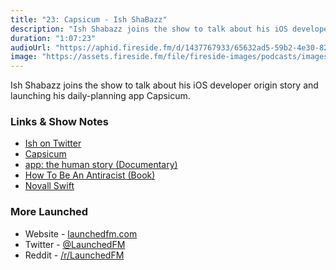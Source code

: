 ```yaml
---
title: "23: Capsicum - Ish ShaBazz"
description: "Ish Shabazz joins the show to talk about his iOS developer origin story and launching his daily-planning app Capsicum."
duration: "1:07:23"
audioUrl: "https://aphid.fireside.fm/d/1437767933/65632ad5-59b2-4e30-82d1-13845dce07dd/77f7e248-cc9f-42ee-83f6-c8560f76ce0a.mp3"
image: "https://assets.fireside.fm/file/fireside-images/podcasts/images/6/65632ad5-59b2-4e30-82d1-13845dce07dd/episodes/7/77f7e248-cc9f-42ee-83f6-c8560f76ce0a/cover.jpg?v=1"
---
```


<p>Ish Shabazz joins the show to talk about his iOS developer origin story and launching his daily-planning app Capsicum.</p>

<h3>Links &amp; Show Notes</h3>

<ul>
<li><a href="https://twitter.com/ishabazz" rel="nofollow">Ish on Twitter</a></li>
<li><a href="https://capsicum.app" rel="nofollow">Capsicum</a></li>
<li><a href="https://appdocumentary.com" rel="nofollow">app: the human story (Documentary)</a></li>
<li><a href="https://www.ibramxkendi.com/how-to-be-an-antiracist-1" rel="nofollow">How To Be An Antiracist (Book)</a></li>
<li><a href="https://twitter.com/novallswift?lang=en" rel="nofollow">Novall Swift</a></li>
</ul>

<h3>More Launched</h3>

<ul>
<li>Website - <a href="https://launchedfm.com" rel="nofollow">launchedfm.com</a></li>
<li>Twitter - <a href="https://twitter.com/launchedfm" rel="nofollow">@LaunchedFM</a></li>
<li>Reddit - <a href="https://www.reddit.com/r/LaunchedFM/" rel="nofollow">/r/LaunchedFM</a></li>
</ul>
